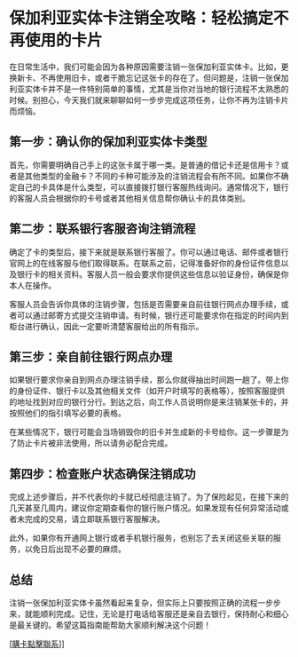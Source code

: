 # 保加利亚实体卡注销全攻略：轻松搞定不再使用的卡片

在日常生活中，我们可能会因为各种原因需要注销一张保加利亚实体卡。比如，更换新卡、不再使用旧卡，或者干脆忘记这张卡的存在了。但问题是，注销一张保加利亚实体卡并不是一件特别简单的事情，尤其是当你对当地的银行流程不太熟悉的时候。别担心，今天我们就来聊聊如何一步步完成这项任务，让你不再为注销卡片而烦恼。

## 第一步：确认你的保加利亚实体卡类型

首先，你需要明确自己手上的这张卡属于哪一类。是普通的借记卡还是信用卡？或者是其他类型的金融卡？不同的卡种可能涉及的注销流程会有所不同。如果你不确定自己的卡具体是什么类型，可以直接拨打银行客服热线询问。通常情况下，银行的客服人员会根据你的卡号或者其他相关信息帮你确认卡的具体类别。

## 第二步：联系银行客服咨询注销流程

确定了卡的类型后，接下来就是联系银行客服了。你可以通过电话、邮件或者银行官网上的在线客服与他们取得联系。在联系之前，记得准备好你的身份证件信息以及银行卡的相关资料。客服人员一般会要求你提供这些信息以验证身份，确保是你本人在操作。

客服人员会告诉你具体的注销步骤，包括是否需要亲自前往银行网点办理手续，或者可以通过邮寄方式提交注销申请。有时候，银行还可能要求你在指定的时间内到柜台进行确认，因此一定要听清楚客服给出的所有指示。

## 第三步：亲自前往银行网点办理

如果银行要求你亲自到网点办理注销手续，那么你就得抽出时间跑一趟了。带上你的身份证件、银行卡以及其他相关文件（如开户时填写的表格等），按照客服提供的地址找到对应的银行分行。到达之后，向工作人员说明你是来注销某张卡的，并按照他们的指引填写必要的表格。

在某些情况下，银行可能会当场销毁你的旧卡并生成新的卡号给你。这一步骤是为了防止卡片被非法使用，所以请务必配合完成。

## 第四步：检查账户状态确保注销成功

完成上述步骤后，并不代表你的卡就已经彻底注销了。为了保险起见，在接下来的几天甚至几周内，建议你定期查看你的银行账户情况。如果发现有任何异常活动或者未完成的交易，请立即联系银行客服解决。

此外，如果你有开通网上银行或者手机银行服务，也别忘了去关闭这些关联的服务，以免日后出现不必要的麻烦。

## 总结

注销一张保加利亚实体卡虽然看起来复杂，但实际上只要按照正确的流程一步步来，就能顺利完成。记住，无论是打电话给客服还是亲自去银行，保持耐心和细心是最关键的。希望这篇指南能帮助大家顺利解决这个问题！

[[購卡點擊聯系](https://t.me/s/esim1088)]]